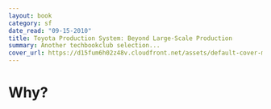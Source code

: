 ```yaml
---
layout: book
category: sf
date_read: "09-15-2010"
title: Toyota Production System: Beyond Large-Scale Production
summary: Another techbookclub selection...
cover_url: https://d15fum6h02z48v.cloudfront.net/assets/default-cover-medium-783d4f50bcee0684bace309dd29c7929.png
---
```


# Why?


